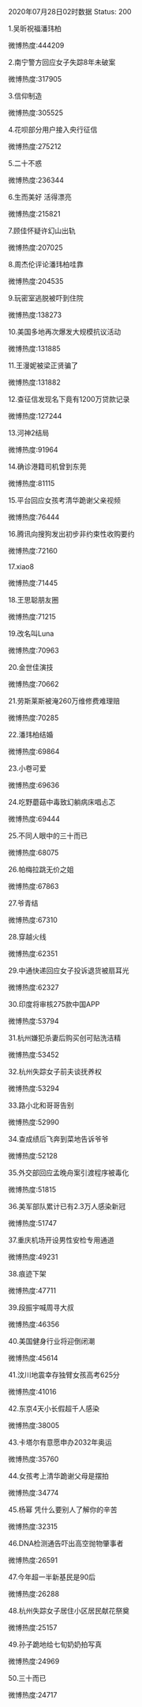 2020年07月28日02时数据
Status: 200

1.吴昕祝福潘玮柏

微博热度:444209

2.南宁警方回应女子失踪8年未破案

微博热度:317905

3.信仰制造

微博热度:305525

4.花呗部分用户接入央行征信

微博热度:275212

5.二十不惑

微博热度:236344

6.生而美好 活得漂亮

微博热度:215821

7.顾佳怀疑许幻山出轨

微博热度:207025

8.周杰伦评论潘玮柏哇靠

微博热度:204535

9.玩密室逃脱被吓到住院

微博热度:138273

10.美国多地再次爆发大规模抗议活动

微博热度:131885

11.王漫妮被梁正贤骗了

微博热度:131882

12.查征信发现名下竟有1200万贷款记录

微博热度:127244

13.河神2结局

微博热度:91964

14.确诊港籍司机曾到东莞

微博热度:81115

15.平台回应女孩考清华跪谢父亲视频

微博热度:76444

16.腾讯向搜狗发出初步非约束性收购要约

微博热度:72160

17.xiao8

微博热度:71445

18.王思聪朋友圈

微博热度:71215

19.改名叫Luna

微博热度:70963

20.金世佳演技

微博热度:70662

21.劳斯莱斯被淹260万维修费难理赔

微博热度:70285

22.潘玮柏结婚

微博热度:69864

23.小卷可爱

微博热度:69636

24.吃野蘑菇中毒致幻躺病床唱忐忑

微博热度:69444

25.不同人眼中的三十而已

微博热度:68075

26.帕梅拉跳无价之姐

微博热度:67863

27.爷青结

微博热度:67310

28.穿越火线

微博热度:62351

29.中通快递回应女子投诉退货被扇耳光

微博热度:62327

30.印度将审核275款中国APP

微博热度:53794

31.杭州嫌犯杀妻后购买创可贴洗洁精

微博热度:53452

32.杭州失踪女子前夫谈抚养权

微博热度:53294

33.路小北和哥哥告别

微博热度:52990

34.查成绩后飞奔到菜地告诉爷爷

微博热度:52128

35.外交部回应孟晚舟案引渡程序被毒化

微博热度:51815

36.美军部队累计已有2.3万人感染新冠

微博热度:51747

37.重庆机场开设男性安检专用通道

微博热度:49231

38.痕迹下架

微博热度:47711

39.段振宇喊周寻大叔

微博热度:46356

40.美国健身行业将迎倒闭潮

微博热度:45614

41.汶川地震幸存独臂女孩高考625分

微博热度:41016

42.东京4天小长假超千人感染

微博热度:38005

43.卡塔尔有意愿申办2032年奥运

微博热度:35760

44.女孩考上清华跪谢父母是摆拍

微博热度:34774

45.杨幂 凭什么要别人了解你的辛苦

微博热度:32315

46.DNA检测通告吓出高空抛物肇事者

微博热度:26591

47.今年超一半新基民是90后

微博热度:26288

48.杭州失踪女子居住小区居民献花祭奠

微博热度:25157

49.孙子跪地给七旬奶奶拍写真

微博热度:24969

50.三十而已

微博热度:24717

